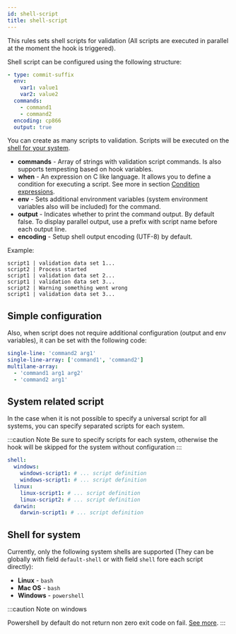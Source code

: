 ```yaml
---
id: shell-script
title: shell-script
---
```


This rules sets shell scripts for validation (All scripts are executed in parallel
at the moment the hook is triggered).

Shell script can be configured using the following structure:

``` yaml
- type: commit-suffix
  env:
    var1: value1
    var2: value2
  commands:
    - command1
    - command2
  encoding: cp866
  output: true
```

You can create as many scripts to validation. Scripts will be executed on the
[shell for your system](#shell-for-system).

- **commands** - Array of strings with validation script commands. Is also supports
  tempesting based on hook variables.
- **when** - An expression on C like language. It allows you to define a condition
  for executing a script. See more in section [Condition expressions](../expressions.md).
- **env** - Sets additional environment variables (system environment variables
  also will be included)  for the command.
- **output** - Indicates whether to print the command output. By default false.
  To display parallel output, use a prefix with script name before each output line.
- **encoding** - Setup shell output encoding (UTF-8) by default.

Example:

``` text
script1 | validation data set 1...
script2 | Process started
script1 | validation data set 2...
script1 | validation data set 3...
script2 | Warning something went wrong
script1 | validation data set 3...
```

## Simple configuration

Also, when script does not require additional configuration (output and env variables),
it can be set with the following code:

```yaml
single-line: 'command2 arg1'
single-line-array: ['command1', 'command2']
multilane-array:
  - 'command1 arg1 arg2'
  - 'command2 arg1'
```

## System related script

<!-- TODO: update this section -->

In the case when it is not possible to specify a universal script for all systems,
you can specify separated scripts for each system.

:::caution Note
Be sure to specify scripts for each system, otherwise the hook will be skipped for
the system without configuration
:::

```yaml
shell:
  windows:
    windows-script1: # ... script definition
    windows-script1: # ... script definition
  linux:
    linux-script1: # ... script definition
    linux-script2: # ... script definition
  darwin:
    darwin-script1: # ... script definition
```

## Shell for system

Currently, only the following system shells are supported (They can be globally
with field `default-shell` or with field `shell` fore each script directly):

- **Linux** - `bash`
- **Mac OS** - `bash`
- **Windows** - `powershell`

:::caution Note on windows
<!-- TODO: update this caution -->
Powershell by default do not return non zero exit code on fail. [See more](https://docs.microsoft.com/en-us/powershell/module/microsoft.powershell.core/about/about_preference_variables?view=powershell-7#erroractionpreference).
:::
